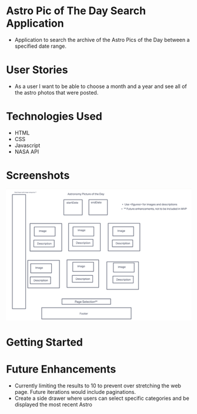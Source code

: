 # Astro Pic of The Day Search Application

 - Application to search the archive of the Astro Pics of the Day between a specified date range. 

# User Stories
- As a user I want to be able to choose a month and a year and see all of the astro photos that were posted.


# Technologies Used

- HTML
- CSS
 - Javascript
 - NASA API

# Screenshots
![wireframe screenshot](assets/screenshots/wireframe.png)
# Getting Started

# Future Enhancements
 - Currently limiting the results to 10 to prevent over stretching the web page. Future iterations would include paginations. 
 - Create a side drawer where users can select specific categories and be displayed the most recent Astro 